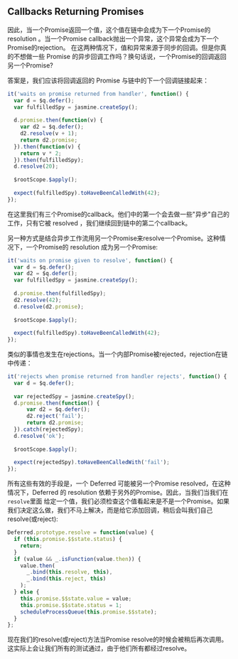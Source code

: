## Callbacks Returning Promises
因此，当一个Promise返回一个值，这个值在链中会成为下一个Promise的 resolution 。当一个Promise callback抛出一个异常，这个异常会成为下一个Promise的rejection。
在这两种情况下，值和异常来源于同步的回调。但是你真的不想做一些 Promise 的异步回调工作吗？换句话说，一个Promise的回调返回另一个Promise?

答案是，我们应该将回调返回的 Promise 与链中的下一个回调链接起来：
```js
it('waits on promise returned from handler', function() {
  var d = $q.defer();
  var fulfilledSpy = jasmine.createSpy();
  
  d.promise.then(function(v) {
    var d2 = $q.defer();
    d2.resolve(v + 1);
    return d2.promise;
  }).then(function(v) {
    return v * 2;
  }).then(fulfilledSpy);
  d.resolve(20);
  
  $rootScope.$apply();
  
  expect(fulfilledSpy).toHaveBeenCalledWith(42);
});
```
在这里我们有三个Promise的callback。他们中的第一个会去做一些"异步"自己的工作，只有它被 resolved ，我们继续回到链中的第二个callback。

另一种方式是结合异步工作流用另一个Promise来resolve一个Promise。这种情况下，一个Promise的 resolution 成为另一个Promise:
```js
it('waits on promise given to resolve', function() {
  var d = $q.defer();
  var d2 = $q.defer();
  var fulfilledSpy = jasmine.createSpy();
  
  d.promise.then(fulfilledSpy);
  d2.resolve(42);
  d.resolve(d2.promise);
  
  $rootScope.$apply();
  
  expect(fulfilledSpy).toHaveBeenCalledWith(42);
});
```
类似的事情也发生在rejections。当一个内部Promise被rejected，rejection在链中传递：
```js
it('rejects when promise returned from handler rejects', function() {
  var d = $q.defer();
  
  var rejectedSpy = jasmine.createSpy();
  d.promise.then(function() {
      var d2 = $q.defer();
      d2.reject('fail');
      return d2.promise;
  }).catch(rejectedSpy);
  d.resolve('ok');
  
  $rootScope.$apply();
  
  expect(rejectedSpy).toHaveBeenCalledWith('fail');
});
```
所有这些有效的手段是，一个 Deferred 可能被另一个Promise resolved，在这种情况下，Deferred 的 resolution 依赖于另外的Promise。因此，当我们当我们在`resolve`里面
给定一个值，我们必须检查这个值看起来是不是一个Promise。如果我们决定这么做，我们不马上解决，而是给它添加回调，稍后会叫我们自己resolve(或reject):
```js
Deferred.prototype.resolve = function(value) {
  if (this.promise.$$state.status) {
    return; 
  }
  if (value && _.isFunction(value.then)) {
    value.then(
      _.bind(this.resolve, this),
      _.bind(this.reject, this)
    );
  } else {
    this.promise.$$state.value = value;
    this.promise.$$state.status = 1;
    scheduleProcessQueue(this.promise.$$state);
  }
};
```
现在我们的resolve(或reject)方法当Promise resolve的时候会被稍后再次调用。这实际上会让我们所有的测试通过，由于他们所有都经过resolve。

